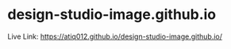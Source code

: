 # design-studio-image.github.io

Live Link: https://atiq012.github.io/design-studio-image.github.io/
